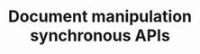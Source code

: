 ---
title: Document manipulation synchronous APIs
description: Learn to create and run communication APIs to merge XDP and PDF templates with XML data to generate branded communications for printing and digital deliveries.
openAPISpec: https://raw.githubusercontent.com/AdobeDocs/experience-manager-forms-cloud-service-developer-reference/main/src/swagger-specs/assembler-sync.yaml
keywords: 
  - Experience Manager Forms Assembler
  - API Documentation
  - REST
  - HTTP
--- 